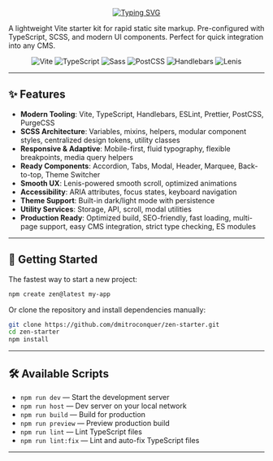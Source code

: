 <div align="center">

[![Typing SVG](https://readme-typing-svg.demolab.com?font=Fira+Code&weight=700&size=25&duration=4000&pause=500&color=05F7C3&center=true&vCenter=true&width=700&lines=Zen+Starter;Stop+worrying+about+setup,+just+code)](https://git.io/typing-svg)

</div>

A lightweight Vite starter kit for rapid static site markup. Pre-configured with TypeScript, SCSS, and modern UI components. Perfect for quick integration into any CMS.

<p align="center">
  <img src="https://img.shields.io/badge/Vite-646CFF?style=for-the-badge&logo=vite&logoColor=white" alt="Vite"/>
  <img src="https://img.shields.io/badge/TypeScript-3178C6?style=for-the-badge&logo=typescript&logoColor=white" alt="TypeScript"/>
  <img src="https://img.shields.io/badge/Sass-CC6699?style=for-the-badge&logo=sass&logoColor=white" alt="Sass"/>
  <img src="https://img.shields.io/badge/PostCSS-DD3A0A?style=for-the-badge&logo=postcss&logoColor=white" alt="PostCSS"/>
  <img src="https://img.shields.io/badge/Handlebars.js-f0772b?style=for-the-badge&logo=handlebars.js&logoColor=white" alt="Handlebars"/>
  <img src="https://img.shields.io/badge/Lenis-000000?style=for-the-badge&logo=lenis&logoColor=white" alt="Lenis"/>
</p>

---

## ✨ Features

- **Modern Tooling**: Vite, TypeScript, Handlebars, ESLint, Prettier, PostCSS, PurgeCSS
- **SCSS Architecture**: Variables, mixins, helpers, modular component styles, centralized design tokens, utility classes
- **Responsive & Adaptive**: Mobile-first, fluid typography, flexible breakpoints, media query helpers
- **Ready Components**: Accordion, Tabs, Modal, Header, Marquee, Back-to-top, Theme Switcher
- **Smooth UX**: Lenis-powered smooth scroll, optimized animations
- **Accessibility**: ARIA attributes, focus states, keyboard navigation
- **Theme Support**: Built-in dark/light mode with persistence
- **Utility Services**: Storage, API, scroll, modal utilities
- **Production Ready**: Optimized build, SEO-friendly, fast loading, multi-page support, easy CMS integration, strict type checking, ES modules

---

## 🚀 Getting Started

The fastest way to start a new project:

```bash
npm create zen@latest my-app
```

Or clone the repository and install dependencies manually:

```bash
git clone https://github.com/dmitroconquer/zen-starter.git
cd zen-starter
npm install
```

---

## 🛠️ Available Scripts

- `npm run dev` — Start the development server
- `npm run host` — Dev server on your local network
- `npm run build` — Build for production
- `npm run preview` — Preview production build
- `npm run lint` — Lint TypeScript files
- `npm run lint:fix` — Lint and auto-fix TypeScript files

---